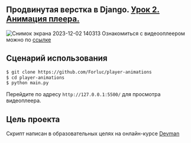 ## Продвинутая верстка в Django. [Урок 2. Анимация плеера.](https://forluc.github.io/player-animations/)

![Снимок экрана 2023-12-02 140313](https://github.com/Forluc/player-animations/assets/75582238/776bee60-3486-4f55-a410-fcb5899a9dd4)
Ознакомиться с видеооплеером можно по [ссылке](https://forluc.github.io/player-animations/)

## Сценарий использования
```bash
$ git clone https://github.com/Forluc/player-animations
$ cd player-animations
$ python main.py
```
Перейдите по адресу `http://127.0.0.1:5500/` для просмотра видеоплеера.
## Цель проекта
Скрипт написан в образовательных целях на онлайн-курсе [Devman](https://dvmn.org/)
